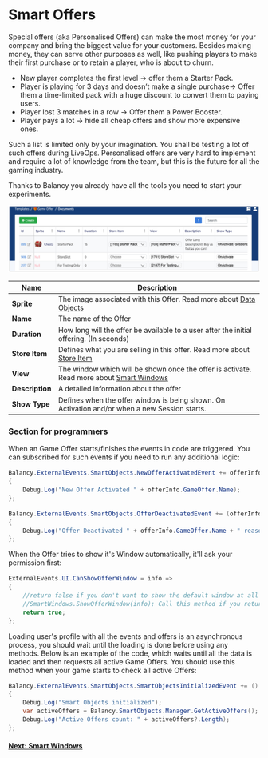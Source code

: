 # Smart Offers

Special offers (aka Personalised Offers) can make the most money for your company and bring the biggest value for your customers. Besides making money, they can serve other purposes as well, like pushing players to make their  first purchase or to retain a player, who is about to churn.

*   New player completes the first level -> offer them a Starter Pack.
*   Player is playing for 3 days and doesn’t make a single purchase-> Offer them a time-limited pack with a huge discount to convert them to paying users.
*   Player lost 3 matches in a row -> Offer them a Power Booster.
*   Player pays a lot -> hide all cheap offers and show more expensive ones.

Such a list is limited only by your imagination. You shall be testing a lot of such offers during LiveOps. Personalised offers are very hard to implement and require a lot of knowledge from the team, but this is the future for all the gaming industry. 

Thanks to Balancy you already have all the tools you need to start your experiments.

![Screenshot](../img/smart_offers/table_smart_offers.jpg)

 Name              | Description
------------------|------
**Sprite**        | The image associated with this Offer. Read more about [Data Objects](/data_editor/advanced/data_objects)
**Name**          | The name of the Offer
**Duration**      | How long will the offer be available to a user after the initial offering. (In seconds)
**Store Item**    | Defines what you are selling in this offer. Read more about [Store Item](/smart_offers/other_templates) 
**View**          | The window which will be shown once the offer is activate. Read more about [Smart Windows](/smart_offers/smart_windows)
**Description**   | A detailed information about the offer
**Show Type**     | Defines when the offer window is being shown. On Activation and/or when a new Session starts. 


### Section for programmers

When an Game Offer starts/finishes the events in code are triggered. You can subscribed for such events if you need to run any additional logic:  

```csharp fct_label="Unity"
Balancy.ExternalEvents.SmartObjects.NewOfferActivatedEvent += offerInfo =>
{
    Debug.Log("New Offer Activated " + offerInfo.GameOffer.Name);
};
```

```csharp fct_label="Unity"
Balancy.ExternalEvents.SmartObjects.OfferDeactivatedEvent += (offerInfo, wasPurchased) =>
{
    Debug.Log("Offer Deactivated " + offerInfo.GameOffer.Name + " reason purchase = " + wasPurchased);
};
```

When the Offer tries to show it's Window automatically, it'll ask your permission first:

```csharp fct_label="Unity"
ExternalEvents.UI.CanShowOfferWindow = info =>
{
    //return false if you don't want to show the default window at all or the time is not appropriate
    //SmartWindows.ShowOfferWindow(info); Call this method if you returned 'false' in CanShowOfferWindow before and now ready to show the missed offer
    return true;
};
```

Loading user's profile with all the events and offers is an asynchronous process, you should wait until the loading is done before using any methods. Below is an example of the code, which waits until all the data is loaded and then requests all active Game Offers. You should use this method when your game starts to check all active Offers: 

```csharp fct_label="Unity"
Balancy.ExternalEvents.SmartObjects.SmartObjectsInitializedEvent += () =>
{
    Debug.Log("Smart Objects initialized");
    var activeOffers = Balancy.SmartObjects.Manager.GetActiveOffers();
    Debug.Log("Active Offers count: " + activeOffers?.Length);
};
```

#### [Next: Smart Windows](/smart_offers/smart_windows)
